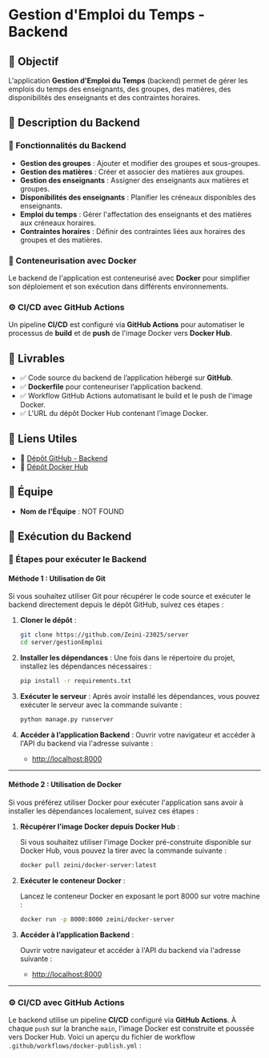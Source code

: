 # Gestion d'Emploi du Temps - Backend

## 📌 Objectif

L'application **Gestion d'Emploi du Temps** (backend) permet de gérer les emplois du temps des enseignants, des groupes, des matières, des disponibilités des enseignants et des contraintes horaires.

## 📖 Description du Backend

### 🚀 Fonctionnalités du Backend

- **Gestion des groupes** : Ajouter et modifier des groupes et sous-groupes.
- **Gestion des matières** : Créer et associer des matières aux groupes.
- **Gestion des enseignants** : Assigner des enseignants aux matières et groupes.
- **Disponibilités des enseignants** : Planifier les créneaux disponibles des enseignants.
- **Emploi du temps** : Gérer l'affectation des enseignants et des matières aux créneaux horaires.
- **Contraintes horaires** : Définir des contraintes liées aux horaires des groupes et des matières.

### 🐳 Conteneurisation avec Docker

Le backend de l'application est conteneurisé avec **Docker** pour simplifier son déploiement et son exécution dans différents environnements.

### ⚙️ CI/CD avec GitHub Actions

Un pipeline **CI/CD** est configuré via **GitHub Actions** pour automatiser le processus de **build** et de **push** de l'image Docker vers **Docker Hub**.

## 📂 Livrables

- ✅ Code source du backend de l’application hébergé sur **GitHub**.
- ✅ **Dockerfile** pour conteneuriser l’application backend.
- ✅ Workflow GitHub Actions automatisant le build et le push de l'image Docker.
- ✅ L'URL du dépôt Docker Hub contenant l’image Docker.

## 📎 Liens Utiles

- 🔗 [Dépôt GitHub - Backend](https://github.com/Zeini-23025/server)
- 🐳 [Dépôt Docker Hub](https://hub.docker.com/r/zeini/docker-server)

## 👥 Équipe

- **Nom de l'Équipe** : NOT FOUND

## 📌 Exécution du Backend

### 🔧 Étapes pour exécuter le Backend

#### **Méthode 1 : Utilisation de Git**

Si vous souhaitez utiliser Git pour récupérer le code source et exécuter le backend directement depuis le dépôt GitHub, suivez ces étapes :

1. **Cloner le dépôt** :
    ```bash
    git clone https://github.com/Zeini-23025/server
    cd server/gestionEmploi
    ```

2. **Installer les dépendances** :
    Une fois dans le répertoire du projet, installez les dépendances nécessaires :
    ```bash
    pip install -r requirements.txt
    ```

3. **Exécuter le serveur** :
    Après avoir installé les dépendances, vous pouvez exécuter le serveur avec la commande suivante :
    ```bash
    python manage.py runserver
    ```

4. **Accéder à l’application Backend** :
    Ouvrir votre navigateur et accéder à l'API du backend via l'adresse suivante :
    - [http://localhost:8000](http://localhost:8000)

---

#### **Méthode 2 : Utilisation de Docker**

Si vous préférez utiliser Docker pour exécuter l'application sans avoir à installer les dépendances localement, suivez ces étapes :

1. **Récupérer l'image Docker depuis Docker Hub** :

    Si vous souhaitez utiliser l'image Docker pré-construite disponible sur Docker Hub, vous pouvez la tirer avec la commande suivante :
    ```bash
    docker pull zeini/docker-server:latest
    ```

2. **Exécuter le conteneur Docker** :

    Lancez le conteneur Docker en exposant le port 8000 sur votre machine :
    ```bash
    docker run -p 8000:8000 zeini/docker-server
    ```

3. **Accéder à l’application Backend** :

    Ouvrir votre navigateur et accéder à l'API du backend via l'adresse suivante :
    - [http://localhost:8000](http://localhost:8000)

---

### ⚙️ **CI/CD avec GitHub Actions**

Le backend utilise un pipeline **CI/CD** configuré via **GitHub Actions**. À chaque `push` sur la branche `main`, l'image Docker est construite et poussée vers Docker Hub. Voici un aperçu du fichier de workflow `.github/workflows/docker-publish.yml` :

